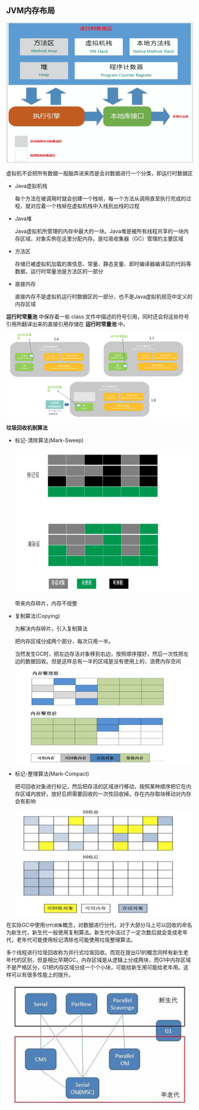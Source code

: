 ## JVM内存布局

![jvm_structure](../../image/JVM_structure.png)

虚拟机不会把所有数据一股脑弄进来而是会对数据进行一个分类，即运行时数据区

- Java虚拟机栈

  每个方法在被调用时就会创建一个栈帧，每一个方法从调用直至执行完成的过程，就对应着一个栈帧在虚拟机栈中入栈到出栈的过程

- Java堆

  Java虚拟机所管理的内存中最大的一块。Java堆是被所有线程共享的一块内存区域，对象实例在这里分配内存。是垃圾收集器（GC）管理的主要区域

- 方法区

  存储已被虚拟机加载的类信息、常量、静态变量、即时编译器编译后的代码等数据，运行时常量池是方法区的一部分

- 直接内存

  直接内存不是虚拟机运行时数据区的一部分，也不是Java虚拟机规范中定义的内存区域

**运行时常量池** 中保存着一些 class 文件中描述的符号引用，同时还会将这些符号引用所翻译出来的直接引用存储在 **运行时常量池** 中。

![hotspot](../../image/jvm_hotspot_trend.png)

**垃圾回收机制算法**

- 标记-清除算法(Mark-Sweep)

  ![mark-sweep](../../image/mark-sweep.png)

  带来内存碎片，内存不规整

- 复制算法(Copying)

  为解决内存碎片，引入复制算法

  把内存区域分成两个部分，每次只用一半。

  当然发生GC时，把左边存活对象移到右边，按照顺序摆好，然后一次性把左边的数据回收。但是这样总有一半的区域是没有使用上的，浪费内存空间

  ![复制算法](../../image/copying.png)

- 标记-整理算法(Mark-Compact)

  把可回收对象进行标记，然后把存活的区域进行移动，按照某种顺序把它在内存区域内放好，放好后把需要回收的一次性回收掉。存在内存取块移动对内存会有影响

  ![mark-compact](../../image/mark-compact.png)

在实际GC中使用`分代收集`概念，对数据进行分代，对于大部分马上可以回收的命名为新生代，新生代一般使用复制算法。新生代中活过了一定次数后就会变成老年代，老年代可能使用标记清除也可能使用垃圾整理算法。

多个线程进行垃圾回收称为并行式垃圾回收。而现在提出G1的概念同样有新生老年代的区别，但是相比早期GC，内存区域是从逻辑上分成两块，而G1中内存区域不是严格区分，G1把内存区域分成一个个小块，可能给新生用可能给老年用。这样可以有很多性能上的提升。

![generation_collection](../../image/generation_collection.png)